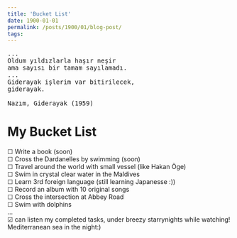 ```yaml
---
title: 'Bucket List'
date: 1900-01-01
permalink: /posts/1900/01/blog-post/
tags:
---
```


<pre>
...
Oldum yıldızlarla haşır neşir 
ama sayısı bir tamam sayılamadı.
...
Giderayak işlerim var bitirilecek, 
giderayak.

Nazım, Giderayak (1959)
</pre>

My Bucket List
=======
&#9744; Write a book (soon) <br>
&#9744; Cross the Dardanelles by swimming (soon) <br>
&#9744; Travel around the world with small vessel (like Hakan Öge) <br>
&#9744; Swim in crystal clear water in the Maldives <br>
&#9744; Learn 3rd foreign language (still learning Japanesse :)) <br>
&#9744; Record an album with 10 original songs <br>
&#9744; Cross the intersection at Abbey Road <br>
&#9744; Swim with dolphins <br>
... <br>
&#9745; can listen my completed tasks, under breezy starrynights while watching! Mediterranean sea in the night:) <br>
